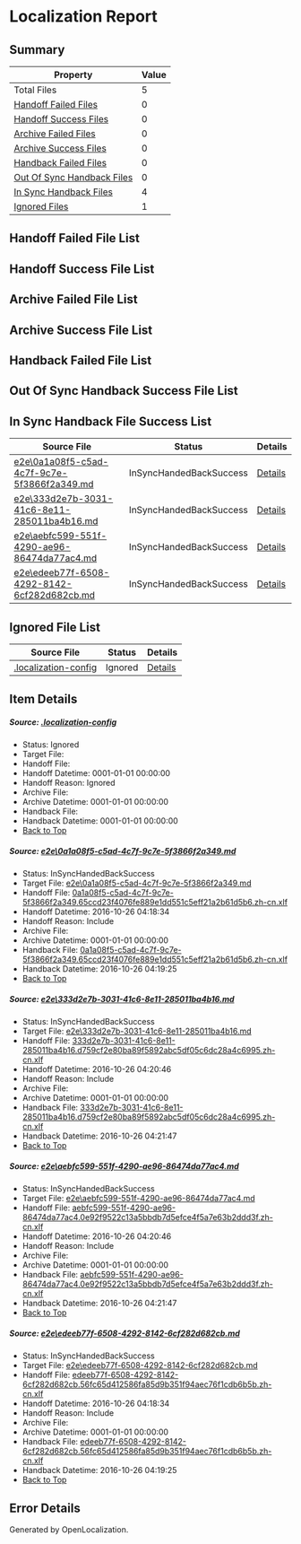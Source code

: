 # <a name='report-top'></a> Localization Report

## Summary
 Property | Value 
 -------- | ----- 
 Total Files | 5
[ Handoff Failed Files ](#handoff-failed-list)| 0
[ Handoff Success Files ](#handoff-success-list)| 0
[ Archive Failed Files ](#archive-failed-list)| 0
[ Archive Success Files ](#archive-success-list)| 0
[ Handback Failed Files ](#handback-failed-list)| 0
[ Out Of Sync Handback Files ](#outofsync-handback-success-list)| 0
[ In Sync Handback Files ](#insync-handback-success-list)| 4
[ Ignored Files ](#ignored-list)| 1

## <a name='handoff-failed-list'></a> Handoff Failed File List

## <a name='handoff-success-list'></a> Handoff Success File List

## <a name='archive-failed-list'></a> Archive Failed File List

## <a name='archive-success-list'></a> Archive Success File List

## <a name='handback-failed-list'></a> Handback Failed File List

## <a name='outofsync-handback-success-list'></a> Out Of Sync Handback Success File List

## <a name='insync-handback-success-list'></a> In Sync Handback File Success List
 Source File | Status | Details 
 ----------- | ------ | ------- 
 [e2e\0a1a08f5-c5ad-4c7f-9c7e-5f3866f2a349.md](https://github.com/OpenLocalizationTestOrg/ol-test0/blob/5b9a35c552450807fb9f19dc31ddf82fa8dbf450/e2e/0a1a08f5-c5ad-4c7f-9c7e-5f3866f2a349.md) | InSyncHandedBackSuccess | [Details](#0d3c3774f276e90d3afd4c405c5f34c2569397c21)
 [e2e\333d2e7b-3031-41c6-8e11-285011ba4b16.md](https://github.com/OpenLocalizationTestOrg/ol-test0/blob/05e92bfd6525727c55e187c04543f7e03c4bbf58/e2e/333d2e7b-3031-41c6-8e11-285011ba4b16.md) | InSyncHandedBackSuccess | [Details](#a46332ec6ab816d0630114005992f7219cbcf1ff2)
 [e2e\aebfc599-551f-4290-ae96-86474da77ac4.md](https://github.com/OpenLocalizationTestOrg/ol-test0/blob/05e92bfd6525727c55e187c04543f7e03c4bbf58/e2e/aebfc599-551f-4290-ae96-86474da77ac4.md) | InSyncHandedBackSuccess | [Details](#7b2fd5b329773d4490e48dcdc79132d937ab1d693)
 [e2e\edeeb77f-6508-4292-8142-6cf282d682cb.md](https://github.com/OpenLocalizationTestOrg/ol-test0/blob/5b9a35c552450807fb9f19dc31ddf82fa8dbf450/e2e/edeeb77f-6508-4292-8142-6cf282d682cb.md) | InSyncHandedBackSuccess | [Details](#ed901f4eb627970fa41f1a372df31e8e0e763ab24)

## <a name='ignored-list'></a> Ignored File List
 Source File | Status | Details 
 ----------- | ------ | ------- 
 [.localization-config](https://github.com/OpenLocalizationTestOrg/ol-test0/blob/05e92bfd6525727c55e187c04543f7e03c4bbf58/.localization-config) | Ignored | [Details](#c268a05ecaa7ec85942ed632c29928ee5bd6da8d0)

## Item Details
##### <a name='c268a05ecaa7ec85942ed632c29928ee5bd6da8d0'></a> Source: [.localization-config](https://github.com/OpenLocalizationTestOrg/ol-test0/blob/05e92bfd6525727c55e187c04543f7e03c4bbf58/.localization-config)
* Status: Ignored
* Target File: 
* Handoff File: 
* Handoff Datetime: 0001-01-01 00:00:00
* Handoff Reason: Ignored
* Archive File: 
* Archive Datetime: 0001-01-01 00:00:00
* Handback File: 
* Handback Datetime: 0001-01-01 00:00:00
* [Back to Top](#report-top)

##### <a name='0d3c3774f276e90d3afd4c405c5f34c2569397c21'></a> Source: [e2e\0a1a08f5-c5ad-4c7f-9c7e-5f3866f2a349.md](https://github.com/OpenLocalizationTestOrg/ol-test0/blob/5b9a35c552450807fb9f19dc31ddf82fa8dbf450/e2e/0a1a08f5-c5ad-4c7f-9c7e-5f3866f2a349.md)
* Status: InSyncHandedBackSuccess
* Target File: [e2e\0a1a08f5-c5ad-4c7f-9c7e-5f3866f2a349.md](https://github.com/OpenLocalizationTestOrg/ol-test0-zhcn/blob/a6b6ab7b02cb4d36da3d5f30e28f4efd3c3d1082/e2e/0a1a08f5-c5ad-4c7f-9c7e-5f3866f2a349.md)
* Handoff File: [0a1a08f5-c5ad-4c7f-9c7e-5f3866f2a349.65ccd23f4076fe889e1dd551c5eff21a2b61d5b6.zh-cn.xlf](https://github.com/OpenLocalizationTestOrg/ol-test0-handoff/blob/63dfd8a0615982260c5c3001f4373b1fa970367d/ol-handoff/OpenLocalizationTestOrg/ol-test0-zhcn/shujia/ht/0a1a08f5-c5ad-4c7f-9c7e-5f3866f2a349.65ccd23f4076fe889e1dd551c5eff21a2b61d5b6.zh-cn.xlf)
* Handoff Datetime: 2016-10-26 04:18:34
* Handoff Reason: Include
* Archive File: 
* Archive Datetime: 0001-01-01 00:00:00
* Handback File: [0a1a08f5-c5ad-4c7f-9c7e-5f3866f2a349.65ccd23f4076fe889e1dd551c5eff21a2b61d5b6.zh-cn.xlf](https://github.com/OpenLocalizationTestOrg/ol-test0-handback/blob/627464b512bf74b9b171feb32e1d2062eab3273f/ol-handback/OpenLocalizationTestOrg/ol-test0-zhcn/shujia/ht/0a1a08f5-c5ad-4c7f-9c7e-5f3866f2a349.65ccd23f4076fe889e1dd551c5eff21a2b61d5b6.zh-cn.xlf)
* Handback Datetime: 2016-10-26 04:19:25
* [Back to Top](#report-top)

##### <a name='a46332ec6ab816d0630114005992f7219cbcf1ff2'></a> Source: [e2e\333d2e7b-3031-41c6-8e11-285011ba4b16.md](https://github.com/OpenLocalizationTestOrg/ol-test0/blob/05e92bfd6525727c55e187c04543f7e03c4bbf58/e2e/333d2e7b-3031-41c6-8e11-285011ba4b16.md)
* Status: InSyncHandedBackSuccess
* Target File: [e2e\333d2e7b-3031-41c6-8e11-285011ba4b16.md](https://github.com/OpenLocalizationTestOrg/ol-test0-zhcn/blob/c6a30b31ffa14f98f0fc65123bb37e31d101582c/e2e/333d2e7b-3031-41c6-8e11-285011ba4b16.md)
* Handoff File: [333d2e7b-3031-41c6-8e11-285011ba4b16.d759cf2e80ba89f5892abc5df05c6dc28a4c6995.zh-cn.xlf](https://github.com/OpenLocalizationTestOrg/ol-test0-handoff/blob/4443052347ca06b6952612a988e8d05e29798b14/ol-handoff/OpenLocalizationTestOrg/ol-test0-zhcn/shujia/high/333d2e7b-3031-41c6-8e11-285011ba4b16.d759cf2e80ba89f5892abc5df05c6dc28a4c6995.zh-cn.xlf)
* Handoff Datetime: 2016-10-26 04:20:46
* Handoff Reason: Include
* Archive File: 
* Archive Datetime: 0001-01-01 00:00:00
* Handback File: [333d2e7b-3031-41c6-8e11-285011ba4b16.d759cf2e80ba89f5892abc5df05c6dc28a4c6995.zh-cn.xlf](https://github.com/OpenLocalizationTestOrg/ol-test0-handback/blob/ec88eb74a00e44217ef815b2f64079e52e9145c1/ol-handback/OpenLocalizationTestOrg/ol-test0-zhcn/shujia/high/333d2e7b-3031-41c6-8e11-285011ba4b16.d759cf2e80ba89f5892abc5df05c6dc28a4c6995.zh-cn.xlf)
* Handback Datetime: 2016-10-26 04:21:47
* [Back to Top](#report-top)

##### <a name='7b2fd5b329773d4490e48dcdc79132d937ab1d693'></a> Source: [e2e\aebfc599-551f-4290-ae96-86474da77ac4.md](https://github.com/OpenLocalizationTestOrg/ol-test0/blob/05e92bfd6525727c55e187c04543f7e03c4bbf58/e2e/aebfc599-551f-4290-ae96-86474da77ac4.md)
* Status: InSyncHandedBackSuccess
* Target File: [e2e\aebfc599-551f-4290-ae96-86474da77ac4.md](https://github.com/OpenLocalizationTestOrg/ol-test0-zhcn/blob/c6a30b31ffa14f98f0fc65123bb37e31d101582c/e2e/aebfc599-551f-4290-ae96-86474da77ac4.md)
* Handoff File: [aebfc599-551f-4290-ae96-86474da77ac4.0e92f9522c13a5bbdb7d5efce4f5a7e63b2ddd3f.zh-cn.xlf](https://github.com/OpenLocalizationTestOrg/ol-test0-handoff/blob/4443052347ca06b6952612a988e8d05e29798b14/ol-handoff/OpenLocalizationTestOrg/ol-test0-zhcn/shujia/high/aebfc599-551f-4290-ae96-86474da77ac4.0e92f9522c13a5bbdb7d5efce4f5a7e63b2ddd3f.zh-cn.xlf)
* Handoff Datetime: 2016-10-26 04:20:46
* Handoff Reason: Include
* Archive File: 
* Archive Datetime: 0001-01-01 00:00:00
* Handback File: [aebfc599-551f-4290-ae96-86474da77ac4.0e92f9522c13a5bbdb7d5efce4f5a7e63b2ddd3f.zh-cn.xlf](https://github.com/OpenLocalizationTestOrg/ol-test0-handback/blob/ec88eb74a00e44217ef815b2f64079e52e9145c1/ol-handback/OpenLocalizationTestOrg/ol-test0-zhcn/shujia/high/aebfc599-551f-4290-ae96-86474da77ac4.0e92f9522c13a5bbdb7d5efce4f5a7e63b2ddd3f.zh-cn.xlf)
* Handback Datetime: 2016-10-26 04:21:47
* [Back to Top](#report-top)

##### <a name='ed901f4eb627970fa41f1a372df31e8e0e763ab24'></a> Source: [e2e\edeeb77f-6508-4292-8142-6cf282d682cb.md](https://github.com/OpenLocalizationTestOrg/ol-test0/blob/5b9a35c552450807fb9f19dc31ddf82fa8dbf450/e2e/edeeb77f-6508-4292-8142-6cf282d682cb.md)
* Status: InSyncHandedBackSuccess
* Target File: [e2e\edeeb77f-6508-4292-8142-6cf282d682cb.md](https://github.com/OpenLocalizationTestOrg/ol-test0-zhcn/blob/a6b6ab7b02cb4d36da3d5f30e28f4efd3c3d1082/e2e/edeeb77f-6508-4292-8142-6cf282d682cb.md)
* Handoff File: [edeeb77f-6508-4292-8142-6cf282d682cb.56fc65d412586fa85d9b351f94aec76f1cdb6b5b.zh-cn.xlf](https://github.com/OpenLocalizationTestOrg/ol-test0-handoff/blob/63dfd8a0615982260c5c3001f4373b1fa970367d/ol-handoff/OpenLocalizationTestOrg/ol-test0-zhcn/shujia/ht/edeeb77f-6508-4292-8142-6cf282d682cb.56fc65d412586fa85d9b351f94aec76f1cdb6b5b.zh-cn.xlf)
* Handoff Datetime: 2016-10-26 04:18:34
* Handoff Reason: Include
* Archive File: 
* Archive Datetime: 0001-01-01 00:00:00
* Handback File: [edeeb77f-6508-4292-8142-6cf282d682cb.56fc65d412586fa85d9b351f94aec76f1cdb6b5b.zh-cn.xlf](https://github.com/OpenLocalizationTestOrg/ol-test0-handback/blob/627464b512bf74b9b171feb32e1d2062eab3273f/ol-handback/OpenLocalizationTestOrg/ol-test0-zhcn/shujia/ht/edeeb77f-6508-4292-8142-6cf282d682cb.56fc65d412586fa85d9b351f94aec76f1cdb6b5b.zh-cn.xlf)
* Handback Datetime: 2016-10-26 04:19:25
* [Back to Top](#report-top)


## Error Details

Generated by OpenLocalization.
